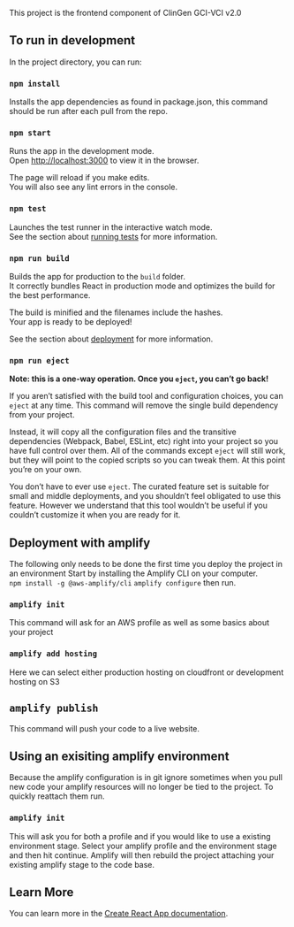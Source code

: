 This project is the frontend component of ClinGen GCI-VCI v2.0

## To run in development

In the project directory, you can run:

### `npm install`

Installs the app dependencies as found in package.json, this command should be run after each pull from the repo.

### `npm start`

Runs the app in the development mode.<br />
Open [http://localhost:3000](http://localhost:3000) to view it in the browser.

The page will reload if you make edits.<br />
You will also see any lint errors in the console.

### `npm test`

Launches the test runner in the interactive watch mode.<br />
See the section about [running tests](https://facebook.github.io/create-react-app/docs/running-tests) for more information.

### `npm run build`

Builds the app for production to the `build` folder.<br />
It correctly bundles React in production mode and optimizes the build for the best performance.

The build is minified and the filenames include the hashes.<br />
Your app is ready to be deployed!

See the section about [deployment](https://facebook.github.io/create-react-app/docs/deployment) for more information.

### `npm run eject`

**Note: this is a one-way operation. Once you `eject`, you can’t go back!**

If you aren’t satisfied with the build tool and configuration choices, you can `eject` at any time. This command will remove the single build dependency from your project.

Instead, it will copy all the configuration files and the transitive dependencies (Webpack, Babel, ESLint, etc) right into your project so you have full control over them. All of the commands except `eject` will still work, but they will point to the copied scripts so you can tweak them. At this point you’re on your own.

You don’t have to ever use `eject`. The curated feature set is suitable for small and middle deployments, and you shouldn’t feel obligated to use this feature. However we understand that this tool wouldn’t be useful if you couldn’t customize it when you are ready for it.

## Deployment with amplify

The following only needs to be done the first time you deploy the project in an environment
Start by installing the Amplify CLI on your computer.  
`npm install -g @aws-amplify/cli`
`amplify configure`
then run.

### `amplify init`

This command will ask for an AWS profile as well as some basics about your project

### `amplify add hosting`

Here we can select either production hosting on cloudfront or development hosting on S3

## `amplify publish`

This command will push your code to a live website.

## Using an exisiting amplify environment

Because the amplify configuration is in git ignore sometimes when you pull new code your amplify resources will no longer be tied to the project.  To quickly reattach them run.

### `amplify init`

This will ask you for both a profile and if you would like to use a existing environment stage.  Select your amplify profile and the environment stage and then hit continue.  Amplify will then rebuild the project attaching your existing amplify stage to the code base.


## Learn More

You can learn more in the [Create React App documentation](https://facebook.github.io/create-react-app/docs/getting-started).

